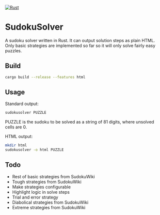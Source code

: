 [![Rust](https://github.com/jbchouinard/sudokusolver/actions/workflows/rust.yml/badge.svg?branch=master)](https://github.com/jbchouinard/sudokusolver/actions/workflows/rust.yml)

# SudokuSolver

A sudoku solver written in Rust. It can output solution steps as plain HTML.
Only basic strategies are implemented so far so it will only solve fairly easy puzzles.

## Build

```bash
cargo build --release --features html
```

## Usage

Standard output:

```bash
sudokusolver PUZZLE
```

PUZZLE is the sudoku to be solved as a string of 81 digits, where unsolved cells are 0.

HTML output:

```bash
mkdir html
sudokusolver -o html PUZZLE
```

## Todo
- Rest of basic strategies from SudokuWiki
- Tough strategies from SudokuWiki
- Make strategies configurable
- Highlight logic in solve steps
- Trial and error strategy
- Diabolical strategies from SudokuWiki
- Extreme strategies from SudokuWiki
